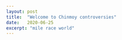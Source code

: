 ```yaml
---
layout: post
title:  "Welcome to Chinmoy controversies"
date:   2020-06-25
excerpt: "mile race world"
---
```

